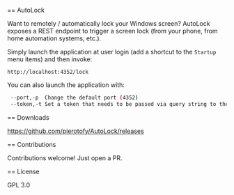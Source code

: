 == AutoLock

Want to remotely / automatically lock your Windows screen? AutoLock exposes a REST endpoint to trigger a screen lock (from your phone, from home automation systems, etc.).

Simply launch the application at user login (add a shortcut to the `Startup` menu items) and then invoke:

`http://localhost:4352/lock`

You can also launch the application with:

```bash
 --port,-p  Change the default port (4352)
 --token,-t Set a token that needs to be passed via query string to the URL for authentication
 ```

== Downloads

https://github.com/pierotofy/AutoLock/releases

== Contributions

Contributions welcome! Just open a PR.

== License

GPL 3.0